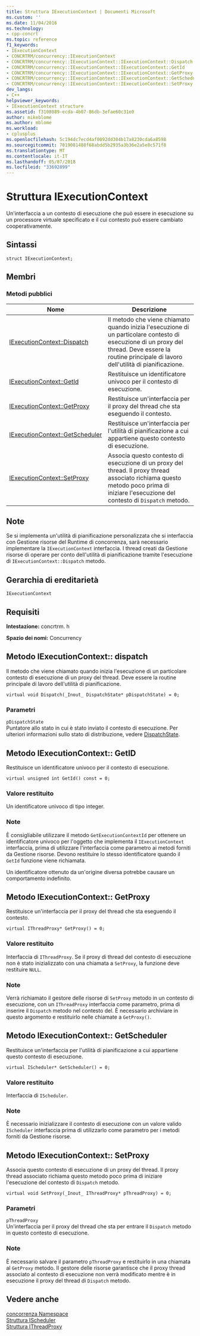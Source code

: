 ```yaml
---
title: Struttura IExecutionContext | Documenti Microsoft
ms.custom: ''
ms.date: 11/04/2016
ms.technology:
- cpp-concrt
ms.topic: reference
f1_keywords:
- IExecutionContext
- CONCRTRM/concurrency::IExecutionContext
- CONCRTRM/concurrency::IExecutionContext::IExecutionContext::Dispatch
- CONCRTRM/concurrency::IExecutionContext::IExecutionContext::GetId
- CONCRTRM/concurrency::IExecutionContext::IExecutionContext::GetProxy
- CONCRTRM/concurrency::IExecutionContext::IExecutionContext::GetScheduler
- CONCRTRM/concurrency::IExecutionContext::IExecutionContext::SetProxy
dev_langs:
- C++
helpviewer_keywords:
- IExecutionContext structure
ms.assetid: f3108089-ecda-4b07-86db-3efae60c31e0
author: mikeblome
ms.author: mblome
ms.workload:
- cplusplus
ms.openlocfilehash: 5c194dc7ecd4af0092dd304b17a8230cda6a8598
ms.sourcegitcommit: 7019081488f68abdd5b2935a3b36e2a5e8c571f8
ms.translationtype: MT
ms.contentlocale: it-IT
ms.lasthandoff: 05/07/2018
ms.locfileid: "33692899"
---
```

# <a name="iexecutioncontext-structure"></a>Struttura IExecutionContext
Un'interfaccia a un contesto di esecuzione che può essere in esecuzione su un processore virtuale specificato e il cui contesto può essere cambiato cooperativamente.  
  
## <a name="syntax"></a>Sintassi  
  
```
struct IExecutionContext;
```  
  
## <a name="members"></a>Membri  
  
### <a name="public-methods"></a>Metodi pubblici  
  
|Nome|Descrizione|  
|----------|-----------------|  
|[IExecutionContext::Dispatch](#dispatch)|Il metodo che viene chiamato quando inizia l'esecuzione di un particolare contesto di esecuzione di un proxy del thread. Deve essere la routine principale di lavoro dell'utilità di pianificazione.|  
|[IExecutionContext::GetId](#getid)|Restituisce un identificatore univoco per il contesto di esecuzione.|  
|[IExecutionContext::GetProxy](#getproxy)|Restituisce un'interfaccia per il proxy del thread che sta eseguendo il contesto.|  
|[IExecutionContext::GetScheduler](#getscheduler)|Restituisce un'interfaccia per l'utilità di pianificazione a cui appartiene questo contesto di esecuzione.|  
|[IExecutionContext::SetProxy](#setproxy)|Associa questo contesto di esecuzione di un proxy del thread. Il proxy thread associato richiama questo metodo poco prima di iniziare l'esecuzione del contesto di `Dispatch` metodo.|  
  
## <a name="remarks"></a>Note  
 Se si implementa un'utilità di pianificazione personalizzata che si interfaccia con Gestione risorse del Runtime di concorrenza, sarà necessario implementare la `IExecutionContext` interfaccia. I thread creati da Gestione risorse di operare per conto dell'utilità di pianificazione tramite l'esecuzione di `IExecutionContext::Dispatch` metodo.  
  
## <a name="inheritance-hierarchy"></a>Gerarchia di ereditarietà  
 `IExecutionContext`  
  
## <a name="requirements"></a>Requisiti  
 **Intestazione:** concrtrm. h  
  
 **Spazio dei nomi:** Concurrency  
  
##  <a name="dispatch"></a>  Metodo IExecutionContext:: dispatch  
 Il metodo che viene chiamato quando inizia l'esecuzione di un particolare contesto di esecuzione di un proxy del thread. Deve essere la routine principale di lavoro dell'utilità di pianificazione.  
  
```
virtual void Dispatch(_Inout_ DispatchState* pDispatchState) = 0;
```  
  
### <a name="parameters"></a>Parametri  
 `pDispatchState`  
 Puntatore allo stato in cui è stato inviato il contesto di esecuzione. Per ulteriori informazioni sullo stato di distribuzione, vedere [DispatchState](dispatchstate-structure.md).  
  
##  <a name="getid"></a>  Metodo IExecutionContext:: GetID  
 Restituisce un identificatore univoco per il contesto di esecuzione.  
  
```
virtual unsigned int GetId() const = 0;
```  
  
### <a name="return-value"></a>Valore restituito  
 Un identificatore univoco di tipo integer.  
  
### <a name="remarks"></a>Note  
 È consigliabile utilizzare il metodo `GetExecutionContextId` per ottenere un identificatore univoco per l'oggetto che implementa il `IExecutionContext` interfaccia, prima di utilizzare l'interfaccia come parametro ai metodi forniti da Gestione risorse. Devono restituire lo stesso identificatore quando il `GetId` funzione viene richiamata.  
  
 Un identificatore ottenuto da un'origine diversa potrebbe causare un comportamento indefinito.  
  
##  <a name="getproxy"></a>  Metodo IExecutionContext:: GetProxy  
 Restituisce un'interfaccia per il proxy del thread che sta eseguendo il contesto.  
  
```
virtual IThreadProxy* GetProxy() = 0;
```  
  
### <a name="return-value"></a>Valore restituito  
 Interfaccia di `IThreadProxy`. Se il proxy di thread del contesto di esecuzione non è stato inizializzato con una chiamata a `SetProxy`, la funzione deve restituire `NULL`.  
  
### <a name="remarks"></a>Note  
 Verrà richiamato il gestore delle risorse di `SetProxy` metodo in un contesto di esecuzione, con un `IThreadProxy` interfaccia come parametro, prima di inserire il `Dispatch` metodo nel contesto del. È necessario archiviare in questo argomento e restituirlo nelle chiamate a `GetProxy()`.  
  
##  <a name="getscheduler"></a>  Metodo IExecutionContext:: GetScheduler  
 Restituisce un'interfaccia per l'utilità di pianificazione a cui appartiene questo contesto di esecuzione.  
  
```
virtual IScheduler* GetScheduler() = 0;
```  
  
### <a name="return-value"></a>Valore restituito  
 Interfaccia di `IScheduler`.  
  
### <a name="remarks"></a>Note  
 È necessario inizializzare il contesto di esecuzione con un valore valido `IScheduler` interfaccia prima di utilizzarlo come parametro per i metodi forniti da Gestione risorse.  
  
##  <a name="setproxy"></a>  Metodo IExecutionContext:: SetProxy  
 Associa questo contesto di esecuzione di un proxy del thread. Il proxy thread associato richiama questo metodo poco prima di iniziare l'esecuzione del contesto di `Dispatch` metodo.  
  
```
virtual void SetProxy(_Inout_ IThreadProxy* pThreadProxy) = 0;
```  
  
### <a name="parameters"></a>Parametri  
 `pThreadProxy`  
 Un'interfaccia per il proxy del thread che sta per entrare il `Dispatch` metodo in questo contesto di esecuzione.  
  
### <a name="remarks"></a>Note  
 È necessario salvare il parametro `pThreadProxy` e restituirlo in una chiamata al `GetProxy` metodo. Il gestore delle risorse garantisce che il proxy thread associato al contesto di esecuzione non verrà modificato mentre è in esecuzione il proxy del thread di `Dispatch` metodo.  
  
## <a name="see-also"></a>Vedere anche  
 [concorrenza Namespace](concurrency-namespace.md)   
 [Struttura IScheduler](ischeduler-structure.md)   
 [Struttura IThreadProxy](ithreadproxy-structure.md)
